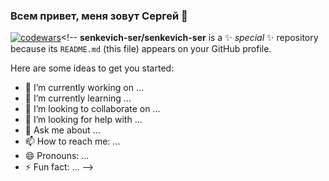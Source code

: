 ### Всем привет, меня зовут Сергей 👋


[![codewars](https://www.codewars.com/users/senkevich-ser/badges/small)](https://www.codewars.com/users/senkevich-ser)<!--
**senkevich-ser/senkevich-ser** is a ✨ _special_ ✨ repository because its `README.md` (this file) appears on your GitHub profile.

Here are some ideas to get you started:

- 🔭 I’m currently working on ...
- 🌱 I’m currently learning ...
- 👯 I’m looking to collaborate on ...
- 🤔 I’m looking for help with ...
- 💬 Ask me about ...
- 📫 How to reach me: ...
- 😄 Pronouns: ...
- ⚡ Fun fact: ...
-->
